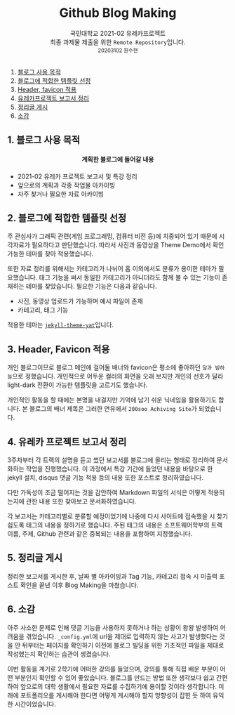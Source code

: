 <h1 align="center">Github Blog Making</h1>

<div align="center">
    국민대학교 2021-02 유레카프로젝트 <br>
    최종 과제물 제출을 위한 <code>Remote Repository</code>입니다. <br>
    <sub>20203102 원수현</sub>
</div>
<br>

1. [블로그 사용 목적](#1-블로그-사용-목적)
2. [블로그에 적합한 템플릿 선정](#2-블로그에-적합한-템플릿-선정)
3. [Header, favicon 적용](#3-header-favicon-적용)
4. [유레카프로젝트 보고서 정리](#4-유레카프로젝트-보고서-정리)
5. [정리글 게시](#5-정리글-게시)
6. [소감](#6-소감)

## 1. 블로그 사용 목적

<h4 align="center">계획한 블로그에 들어갈 내용</h4>

- 2021-02 유레카 프로젝트 보고서 및 특강 정리
- 앞으로의 계획과 각종 작업물 아카이빙
- 자주 찾거나 필요한 자료 아카이빙


## 2. 블로그에 적합한 템플릿 선정

주 관심사가 그래픽 관련(게임 프로그래밍, 컴퓨터 비전 등)에 치중되어 있기 때문에 시각자료가 필요하다고 판단했습니다. 따라서 사진과 동영상을 Theme Demo에서 확인 가능한 테마를 찾아 적용했습니다.

또한 자료 정리를 위해서는 카테고리가 나뉘어 홈 이외에서도 분류가 용이한 테마가 필요했습니다. 태그 기능을 써서 동일한 카테고리가 아니더라도 함께 볼 수 있는 기능이 존재하는 테마를 찾았습니다. 필요한 기능은 다음과 같습니다.
- 사진, 동영상 업로드가 가능하며 예시 파일이 존재
- 카테고리, 태그 기능

적용한 테마는 <a href="https://github.com/jeffreytse/jekyll-theme-yat" target="_blank"><code>jekyll-theme-yat</code></a>입니다.


## 3. Header, Favicon 적용

개인 블로그이므로 블로그 메인에 걸어둘 배너와 favicon은 평소에 좋아하던 <code>달과 밤하늘</code>으로 정했습니다. 개인적으로 어두운 컬러의 화면을 오래 보지만 개인의 선호가 달라 light-dark 전환이 가능한 템플릿을 고르기도 했습니다.

개인적인 활동을 할 때에는 본명을 내걸지만 기억에 남기 쉬운 닉네임을 활용하기도 합니다. 본 블로그의 배너 제목은 그러한 연유에서 `200soo Achiving Site`가 되었습니다.


## 4. 유레카 프로젝트 보고서 정리

3주차부터 각 트랙의 설명을 듣고 썼던 보고서를 블로그에 올리는 형태로 정리하여 문서화하는 작업을 진행했습니다. 이 과정에서 특강 기간에 들었던 내용을 바탕으로 한 jekyll 설치, disqus 댓글 기능 적용 등의 내용 또한 포스트로 정리하였습니다.

다만 가독성이 조금 떨어지는 것을 감안하여 Markdown 파일의 서식은 어떻게 적용되는지에 관한 내용 또한 찾아보고 문서화하였습니다.

각 보고서는 카테고리별로 분류할 예정이었기에 나중에 다시 사이트에 접속했을 시 찾기 쉽도록 태그의 내용을 정하기로 했습니다. 주된 태그의 내용은 소프트웨어학부의 트랙 이름, 주제, Github 관련과 같은 중복되는 내용을 포함하여 지정했습니다.


## 5. 정리글 게시

정리한 보고서를 게시한 후, 날짜 별 아카이빙과 Tag 기능, 카테고리 접속 시 미출력 포스트 확인을 끝낸 이후 Blog Making을 마쳤습니다.


## 6. 소감

아주 사소한 문제로 인해 댓글 기능을 사용하지 못하거나 하는 상황이 왕왕 발생하여 어려움을 겪었습니다. `_config.yml`에 url을 제대로 입력하지 않는 사고가 발생했다는 것을 안 뒤부터는 페이지를 확인하기 이전에 블로그 빌딩을 위한 기초적인 파일을 제대로 작성했는지 확인하는 습관이 생겼습니다.

이번 활동을 계기로 2학기에 어떠한 강의를 들었으며, 강의를 통해 직접 배운 부분이 어떤 부분인지 확인할 수 있어 좋았습니다. 블로그를 만드는 방법 또한 생각보다 쉽고 간편하여 앞으로의 대학 생활에서 필요한 자료를 수집하기에 용이할 것이라 생각합니다. 미래에 포트폴리오를 게시해야 한다면 어떻게 게시해야 할지 방향성이 잡힌 듯 하여 유익한 시간이었습니다.